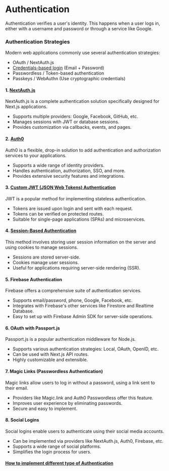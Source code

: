 # Authentication
Authentication verifies a user's identity. This happens when a user logs in, either with a username and password or through a service like Google.

### Authentication Strategies
Modern web applications commonly use several authentication strategies:
- OAuth / NextAuth.js
- [Credentials-based login](https://nextjs.org/docs/app/building-your-application/authentication#implementing-authentication) (Email + Password)
- Passwordless / Token-based authentication
- Passkeys / WebAuthn (Use cryptographic credentials)

#### 1. [NextAuth.js](https://authjs.dev/getting-started/migrating-to-v5)
NextAuth.js is a complete authentication solution specifically designed for Next.js applications.

- Supports multiple providers: Google, Facebook, GitHub, etc.
- Manages sessions with JWT or database sessions.
- Provides customization via callbacks, events, and pages.

#### 2. [Auth0](https://auth0.com/docs/quickstart/webapp/nextjs/01-login)
Auth0 is a flexible, drop-in solution to add authentication and authorization services to your applications.

- Supports a wide range of identity providers.
- Handles authentication, authorization, SSO, and more.
- Provides extensive security features and integrations.

#### 3. [Custom JWT (JSON Web Tokens) Authentication]()
JWT is a popular method for implementing stateless authentication.

- Tokens are issued upon login and sent with each request.
- Tokens can be verified on protected routes.
- Suitable for single-page applications (SPAs) and microservices.

#### 4. [Session-Based Authentication](/step21_auth/03_session-management/README.md)
This method involves storing user session information on the server and using cookies to manage sessions.

- Sessions are stored server-side.
- Cookies manage user sessions.
- Useful for applications requiring server-side rendering (SSR).

#### 5. Firebase Authentication
Firebase offers a comprehensive suite of authentication services.

- Supports email/password, phone, Google, Facebook, etc.
- Integrates with Firebase's other services like Firestore and Realtime Database.
- Easy to set up with Firebase Admin SDK for server-side operations.

#### 6. OAuth with Passport.js
Passport.js is a popular authentication middleware for Node.js.

- Supports various authentication strategies: Local, OAuth, OpenID, etc.
- Can be used with Next.js API routes.
- Highly customizable and extensible.

#### 7. Magic Links (Passwordless Authentication)
Magic links allow users to log in without a password, using a link sent to their email.

- Providers like Magic.link and Auth0 Passwordless offer this feature.
- Improves user experience by eliminating passwords.
- Secure and easy to implement.

#### 8. Social Logins
Social logins enable users to authenticate using their social media accounts.

- Can be implemented via providers like NextAuth.js, Auth0, Firebase, etc.
- Supports a wide range of social platforms.
- Simplifies the login process for users.

#### [How to implement different type of Authentication](https://nextjs.org/docs/app/building-your-application/authentication#examples)